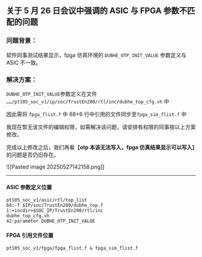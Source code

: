 ## 关于 5 月 26 日会议中强调的 ASIC 与 FPGA 参数不匹配的问题

### 问题背景：

软件同事测试结果显示，fpga 仿真环境的 `DUBHE_OTP_INIT_VALUE` 参数定义与 ASIC 不一致。

### 解决方案：

`DUBHE_OTP_INIT_VALUE`参数定义在文件 `……/pt105_soc_v1/ip/soc/TrustEn200/rtl/inc/dubhe_top_cfg.vh` 中

因此需将 `fpga_flist.f` 中 68+6 行中引用的文件同步至`fpga_sim_flist.f` 中

我现在暂无该文件的编辑权限，如需解决该问题，请安排有权限的同事按以上方案修改。

完成以上修改之后，我们再看【**otp 本该无法写入，fpga 仿真结果显示可以写入**】的问题是否仍旧存在。

![[Pasted image 20250527142158.png]]

---

#### ASIC 参数定义位置

```
pt105_soc_v1/asic/rtl/top_list
68:-f $IP/soc/TrustEn200/dubhe_top.f
1:+incdir+$SOC_IP/TrustEn200/rtl/inc
dubhe_top_cfg.vh
42:parameter DUBHE_OTP_INIT_VALUE

```

#### FPGA 引用文件位置

```
pt105_soc_v1/fpga/fpga_flist.f & fpga_sim_flist.f
```
